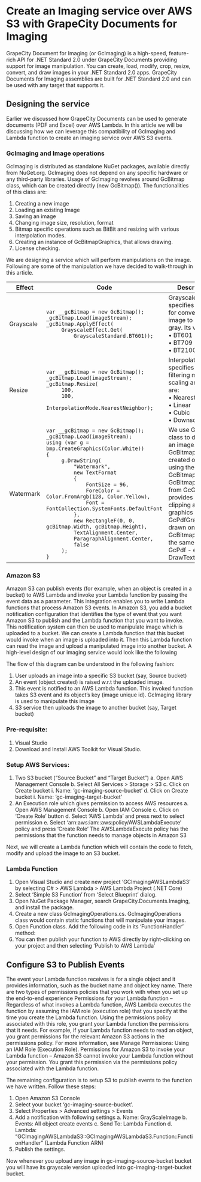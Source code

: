 # Create an Imaging service over AWS S3 with GrapeCity Documents for Imaging

GrapeCity Document for Imaging (or GcImaging) is a high-speed, feature-rich API for .NET Standard 2.0 under GrapeCity Documents providing support for image manipulation. You can create, load, modify, crop, resize, convert, and draw images in your .NET Standard 2.0 apps.  GrapeCity Documents for Imaging assemblies are built for .NET Standard 2.0 and can be used with any target that supports it. 

## Designing the service
Earlier we discussed how GrapeCity Documents can be used to generate documents (PDF and Excel) over AWS Lambda. In this article we will be discussing how we can leverage this compatibility of GcImaging and Lambda function to create an imaging service over AWS S3 events.

### GcImaging and Image operations
GcImaging is distributed as standalone NuGet packages, available directly from NuGet.org. GcImaging does not depend on any specific hardware or any third-party libraries. Usage of GcImaging revolves around GcBitmap class, which can be created directly (new GcBitmap()). The functionalities of this class are:

1.	Creating a new image
2.	Loading an existing Image
3.	Saving an image
4.	Changing image size, resolution, format
5.	Bitmap specific operations such as BitBit and resizing with various interpolation modes.
6.	Creating an instance of GcBitmapGraphics, that allows drawing.
7.	License checking.

We are designing a service which will perform manipulations on the image. Following are some of the manipulation we have decided to walk-through in this article.

|Effect|Code|Description/Remarks|
|---|---|---|
|Grayscale|```var __gcBitmap = new GcBitmap();```<br>```_gcBitmap.Load(imageStream);```<br>```_gcBitmap.ApplyEffect(```<br>```     GrayscaleEffect.Get(```<br>```         GrayscaleStandard.BT601));```|GrayscaleStandard enum specifies the standard used for converting full-color image to monochromatic gray. Its values are:<br>•	BT601<br>•	BT709<br>•	BT2100|
|Resize|```var __gcBitmap = new GcBitmap();```<br>```_gcBitmap.Load(imageStream);```<br>```_gcBitmap.Resize(```<br>```     100,```<br>```     100,```<br>```      InterpolationMode.NearestNeighbor);```|InterpolationMode enum specifies the sampling or filtering mode to use when scaling an image. Its values are:<br>•	NearestNeighbor<br>•	Linear<br>•	Cubic<br>•	Downscale|
|Watermark|```var __gcBitmap = new GcBitmap();```<br>```_gcBitmap.Load(imageStream);```<br>```using (var g = bmp.CreateGraphics(Color.White))```<br>```{```<br>```     g.DrawString(```<br>```         "Watermark",```<br>```         new TextFormat```<br>```         {```<br>```             FontSize = 96,```<br>```             ForeColor = Color.FromArgb(128, Color.Yellow),```<br>```             Font = FontCollection.SystemFonts.DefaultFont```<br>```         },```<br>```         new RectangleF(0, 0, gcBitmap.Width, gcBitmap.Height),```<br>```         TextAlignment.Center,```<br>```         ParagraphAlignment.Center,```<br>```         false```<br>```     );```<br>```}```|We use GcBitmapGraphics class to draw watermark on an image. An instance of GcBitmapGraphics can be created on a GcBitmap using the method GcBitmap.CreateGraphics(). GcBitmapGraphics derives from GcGraphics and provides drawing, filling, clipping and other normal graphics operations, like GcPdfGraphics. Text can be drawn on a GcBitmapGraphics using the same methods as in GcPdf - e.g. DrawTextLayout.|

### Amazon S3

Amazon S3 can publish events (for example, when an object is created in a bucket) to AWS Lambda and invoke your Lambda function by passing the event data as a parameter. This integration enables you to write Lambda functions that process Amazon S3 events. In Amazon S3, you add a bucket notification configuration that identifies the type of event that you want Amazon S3 to publish and the Lambda function that you want to invoke. This notification system can then be used to manipulate image which is uploaded to a bucket. We can create a Lambda function that this bucket would invoke when an image is uploaded into it. Then this Lambda function can read the image and upload a manipulated image into another bucket. A high-level design of our imaging service would look like the following


The flow of this diagram can be understood in the following fashion:
1.	User uploads an image into a specific S3 bucket (say, Source bucket)
2.	An event (object created) is raised w.r.t the uploaded image.
3.	This event is notified to an AWS Lambda function. This invoked function takes S3 event and its object’s key (image unique id). GcImaging library is used to manipulate this image
4.	S3 service then uploads the image to another bucket (say, Target bucket)

### Pre-requisite:

1.	Visual Studio
2.	Download and Install AWS Toolkit for Visual Studio.

### Setup AWS Services:
1.	Two S3 bucket (“Source Bucket” and “Target Bucket”)
a.	Open AWS Management Console
b.	Select All Services > Storage > S3 
c.	Click on Create bucket
i.	Name: ‘gc-imaging-source-bucket’
d.	Click on Create bucket
i.	Name: ‘gc-imaging-target-bucket’
2.	An Execution role which gives permission to access AWS resources
a.	Open AWS Management Console
b.	Open IAM Console
c.	Click on ‘Create Role’ button
d.	Select ‘AWS Lambda’ and press next to select permission
e.	Select ‘arn:aws:iam::aws:policy/AWSLambdaExecute’ policy and press ‘Create Role’
The AWSLambdaExecute policy has the permissions that the function needs to manage objects in Amazon S3

Next, we will create a Lambda function which will contain the code to fetch, modify and upload the image to an S3 bucket.

### Lambda Function

1.	Open Visual Studio and create new project ‘GCImagingAWSLambdaS3’ by selecting C# > AWS Lambda > AWS Lambda Project (.NET Core)
2.	Select ‘Simple S3 Function’ from ‘Select Blueprint’ dialog.
3.	Open NuGet Package Manager, search GrapeCity.Documents.Imaging, and install the package.
4.	Create a new class GcImagingOperations.cs. GcImagingOperations class would contain static functions that will manipulate your images.
5.	Open Function class. Add the following code in its ‘FunctionHandler’ method:
6.	You can then publish your function to AWS directly by right-clicking on your project and then selecting ‘Publish to AWS Lambda’

## Configure S3 to Publish Events

The event your Lambda function receives is for a single object and it provides information, such as the bucket name and object key name. There are two types of permissions policies that you work with when you set up the end-to-end experience
Permissions for your Lambda function – Regardless of what invokes a Lambda function, AWS Lambda executes the function by assuming the IAM role (execution role) that you specify at the time you create the Lambda function. Using the permissions policy associated with this role, you grant your Lambda function the permissions that it needs. For example, if your Lambda function needs to read an object, you grant permissions for the relevant Amazon S3 actions in the permissions policy. For more information, see Manage Permissions: Using an IAM Role (Execution Role).
Permissions for Amazon S3 to invoke your Lambda function – Amazon S3 cannot invoke your Lambda function without your permission. You grant this permission via the permissions policy associated with the Lambda function.

The remaining configuration is to setup S3 to publish events to the function we have written. Follow these steps:
1.	Open Amazon S3 Console
2.	Select your bucket ‘gc-imaging-source-bucket’.
3.	Select Properties > Advanced settings > Events
4.	Add a notification with following settings
a.	Name: GrayScaleImage
b.	Events: All object create events
c.	Send To: Lambda Function
d.	Lambda: “GCImagingAWSLambdaS3::GCImagingAWSLambdaS3.Function::FunctionHandler” (Lambda Function ARN)
5.	Publish the settings.

Now whenever you upload any image in gc-imaging-source-bucket bucket you will have its grayscale version uploaded into gc-imaging-target-bucket bucket. 
